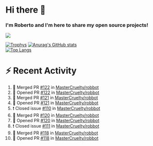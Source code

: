 # Hi there 👋
### I'm Roberto and I'm here to share my open source projects!

<img src="https://komarev.com/ghpvc/?username=mastercruelty&label=Profile views&color=0e75b6"><br>

[![Trophys](https://github-profile-trophy.vercel.app/?username=mastercruelty)](https://github.com/ryo-ma/github-profile-trophy)
[![Anurag's GitHub stats](https://github-readme-stats.vercel.app/api?username=mastercruelty&show_icons=true&theme=tokyonight)](https://github.com/anuraghazra/github-readme-stats)<br>
[![Top Langs](https://github-readme-stats.vercel.app/api/top-langs/?username=mastercruelty&langs_count=10&hide=jupyter%20notebook&exclude_repo=Alarm-project&langs_count=6&layout=compact&theme=tokyonight)](https://github.com/anuraghazra/github-readme-stats)

# :zap: Recent Activity
<!--START_SECTION:activity-->
1. 🎉 Merged PR [#122](https://github.com/MasterCruelty/robbot/pull/122) in [MasterCruelty/robbot](https://github.com/MasterCruelty/robbot)
2. 💪 Opened PR [#122](https://github.com/MasterCruelty/robbot/pull/122) in [MasterCruelty/robbot](https://github.com/MasterCruelty/robbot)
3. 🎉 Merged PR [#121](https://github.com/MasterCruelty/robbot/pull/121) in [MasterCruelty/robbot](https://github.com/MasterCruelty/robbot)
4. 💪 Opened PR [#121](https://github.com/MasterCruelty/robbot/pull/121) in [MasterCruelty/robbot](https://github.com/MasterCruelty/robbot)
5. ❗️ Closed issue [#110](https://github.com/MasterCruelty/robbot/issues/110) in [MasterCruelty/robbot](https://github.com/MasterCruelty/robbot)
6. 🎉 Merged PR [#120](https://github.com/MasterCruelty/robbot/pull/120) in [MasterCruelty/robbot](https://github.com/MasterCruelty/robbot)
7. 💪 Opened PR [#120](https://github.com/MasterCruelty/robbot/pull/120) in [MasterCruelty/robbot](https://github.com/MasterCruelty/robbot)
8. ❗️ Closed issue [#111](https://github.com/MasterCruelty/robbot/issues/111) in [MasterCruelty/robbot](https://github.com/MasterCruelty/robbot)
9. 🎉 Merged PR [#118](https://github.com/MasterCruelty/robbot/pull/118) in [MasterCruelty/robbot](https://github.com/MasterCruelty/robbot)
10. 💪 Opened PR [#118](https://github.com/MasterCruelty/robbot/pull/118) in [MasterCruelty/robbot](https://github.com/MasterCruelty/robbot)
<!--END_SECTION:activity-->
